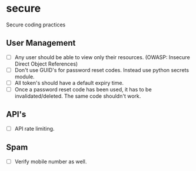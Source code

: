 # secure
Secure coding practices

## User Management
- [ ] Any user should be able to view only their resources. (OWASP: Insecure Direct Object References)
- [ ] Don't use GUID's for password reset codes. Instead use python secrets module.
- [ ] All token's should have a default expiry time.
- [ ] Once a password reset code has been used, it has to be invalidated/deleted. The same code shouldn't work.

## API's
- [ ] API rate limiting.

## Spam
- [ ] Verify mobile number as well. 
